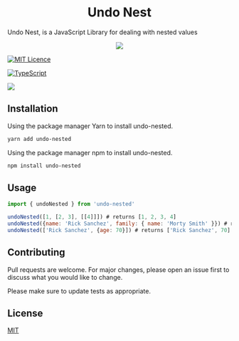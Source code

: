 <h1 align="center">Undo Nest</h1>

Undo Nest, is a JavaScript Library for dealing with nested values

<p align="center">

<img src="https://badges.frapsoft.com/os/v1/open-source.svg?v=103" >

[![MIT Licence](https://badges.frapsoft.com/os/mit/mit.svg?v=103)](https://opensource.org/licenses/mit-license.php)

[![TypeScript](https://badges.frapsoft.com/typescript/love/typescript.svg?v=101)](https://github.com/ellerbrock/typescript-badges/)

<img src="https://img.shields.io/badge/PRs-welcome-brightgreen.svg?style=flat">

</p>

## Installation

Using the package manager Yarn to install undo-nested.

```bash
yarn add undo-nested
```

Using the package manager npm to install undo-nested.

```bash
npm install undo-nested
```

## Usage

```javascript
import { undoNested } from 'undo-nested'

undoNested([1, [2, 3], [[4]]]) # returns [1, 2, 3, 4]
undoNested({name: 'Rick Sanchez', family: { name: 'Morty Smith' }}) # returns ['Rick Sanchez', 'Morty Smith']
undoNested(['Rick Sanchez', {age: 70}]) # returns ['Rick Sanchez', 70]

```

## Contributing

Pull requests are welcome. For major changes, please open an issue first to discuss what you would like to change.

Please make sure to update tests as appropriate.

## License

[MIT](https://choosealicense.com/licenses/mit/)
